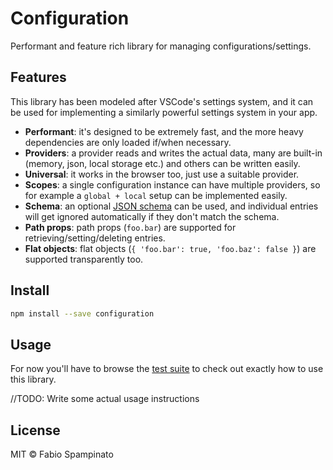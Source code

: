 # Configuration

Performant and feature rich library for managing configurations/settings.

## Features

This library has been modeled after VSCode's settings system, and it can be used for implementing a similarly powerful settings system in your app.

- **Performant**: it's designed to be extremely fast, and the more heavy dependencies are only loaded if/when necessary.
- **Providers**: a provider reads and writes the actual data, many are built-in (memory, json, local storage etc.) and others can be written easily.
- **Universal**: it works in the browser too, just use a suitable provider.
- **Scopes**: a single configuration instance can have multiple providers, so for example a `global + local` setup can be implemented easily.
- **Schema**: an optional [JSON schema](https://json-schema.org) can be used, and individual entries will get ignored automatically if they don't match the schema.
- **Path props**: path props (`foo.bar`) are supported for retrieving/setting/deleting entries.
- **Flat objects**: flat objects (`{ 'foo.bar': true, 'foo.baz': false }`) are supported transparently too.

## Install

```sh
npm install --save configuration
```

## Usage

For now you'll have to browse the [test suite](https://github.com/fabiospampinato/configuration/test) to check out exactly how to use this library.

//TODO: Write some actual usage instructions

## License

MIT © Fabio Spampinato
